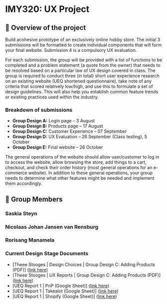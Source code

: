 # IMY320: UX Project

## 📝 Overview of the project

Build acohesive prototype of an exclusively online hobby store. The initial 3 submissions will be formatted to create individual components that will form your
final website. Submission 4 is a compulsory UX evaluation.

For each submission, the group will be provided with a list of functions to be completed and a problem statement (a quote from the owner) that needs to be resolved based on a particular
law of UX design covered in class. The group is required to conduct three (in total) short user experience research on an existing website (UEQ shortened questionnaire), take note of any criteria that scored relatively low/high, and use this to formulate a set of design guidelines. This will also help you establish common feature trends or existing practices used within the industry.

### Breakdown of submissions

-   **Group Design A:** Login page – 3 August
-   **Group Design B:** Products page – 17 August
-   **Group Design C:** Customer Experience – 07 September
-   **Group Design D:** UX Evaluation – 26 September (Class testing), 5 October
-   **Group Design E:** Final website – 26 October

The general operations of the website should allow user/customer to log in to access the website, allow browsing the store, add things to a cart, checkout, and check their order history (most general operations for an e-commerce website). In addition to these general operations, your group needs to determine what other features might be needed and implement them accordingly.

## 👥 Group Members

### Saskia Steyn

### Nicolaas Johan Jansen van Rensburg

### Rorisang Manamela


### Current Design Stage Documents

- [Theee Stooges | Design Choices | Group Design C: Adding Products (PDF)] ([link here](https://drive.google.com/file/d/1Kqg1pw5aQID_FPXTNl3Wko8n62zJmnEX/view?usp=sharing))
- [Theee Stooges | UX Reports | Group Design C: Adding Products (PDF)] ([link here](https://drive.google.com/file/d/1Cw7NkZiagfajNBoCgHfXmpaVkmBlRZ98/view?usp=sharing))
- [UEQ Report 1 | PnP (Google Sheet)] ([link here](https://docs.google.com/spreadsheets/d/1hvjZeoK7GhmQdQLNAWHxzuekNeYtn9G6/edit?usp=sharing&ouid=111657660373980998331&rtpof=true&sd=true))
- [UEQ Report 1 | Takealot (Google Sheet)] ([link here](https://docs.google.com/spreadsheets/d/1bKoPtM3RIuO20NY_Q7pnigq0KrI46VdU/edit?usp=sharing&ouid=111657660373980998331&rtpof=true&sd=true))
- [UEQ Report 1 | Shopify (Google Sheet)] ([link here](https://docs.google.com/spreadsheets/d/1KSN6UgQ1vS0TdyU0IcjfmIvuxwupxGnG/edit?usp=sharing&ouid=111657660373980998331&rtpof=true&sd=true))